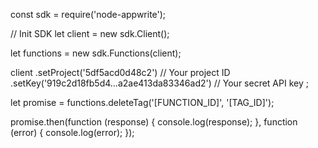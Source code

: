 const sdk = require('node-appwrite');

// Init SDK
let client = new sdk.Client();

let functions = new sdk.Functions(client);

client
    .setProject('5df5acd0d48c2') // Your project ID
    .setKey('919c2d18fb5d4...a2ae413da83346ad2') // Your secret API key
;

let promise = functions.deleteTag('[FUNCTION_ID]', '[TAG_ID]');

promise.then(function (response) {
    console.log(response);
}, function (error) {
    console.log(error);
});
